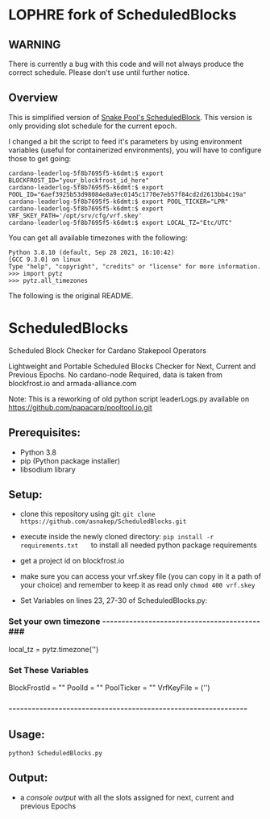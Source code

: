 # LOPHRE fork of ScheduledBlocks

## WARNING 

There is currently a bug with this code and will not always produce the correct schedule.  Please don't use until further notice.

## Overview

This is simplified version of [Snake Pool's ScheduledBlock](https://github.com/asnakep/ScheduledBlocks).  This version is only providing slot schedule for the current epoch.

I changed a bit the script to feed it's parameters by using environment variables (useful for containerized environments), you will have to configure those to get going:

```
cardano-leaderlog-5f8b7695f5-k6dmt:$ export BLOCKFROST_ID="your_blockfrost_id_here"
cardano-leaderlog-5f8b7695f5-k6dmt:$ export POOL_ID="6aef3925b53d98084e8a9ec0145c1770e7eb57f84cd2d2613bb4c19a"
cardano-leaderlog-5f8b7695f5-k6dmt:$ export POOL_TICKER="LPR"
cardano-leaderlog-5f8b7695f5-k6dmt:$ export VRF_SKEY_PATH='/opt/srv/cfg/vrf.skey'
cardano-leaderlog-5f8b7695f5-k6dmt:$ export LOCAL_TZ="Etc/UTC"
```

You can get all available timezones with the following:

```
Python 3.8.10 (default, Sep 28 2021, 16:10:42)
[GCC 9.3.0] on linux
Type "help", "copyright", "credits" or "license" for more information.
>>> import pytz
>>> pytz.all_timezones
```

The following is the original README.

# ScheduledBlocks

Scheduled Block Checker for Cardano Stakepool Operators

Lightweight and Portable Scheduled Blocks Checker for Next, Current and Previous Epochs.
No cardano-node Required, data is taken from blockfrost.io and armada-alliance.com

Note: This is a reworking of old python script leaderLogs.py 
available on https://github.com/papacarp/pooltool.io.git


## Prerequisites:
- Python 3.8
- pip (Python package installer)
- libsodium library

## Setup:
- clone this repository using git: ``` git clone https://github.com/asnakep/ScheduledBlocks.git ```
- execute inside the newly cloned directory: ```pip install -r requirements.txt   ```  to install all needed python package requirements
- get a project id on blockfrost.io
- make sure you can access your vrf.skey file (you can copy in it a path of your choice) and remember to keep it as read only ``` chmod 400 vrf.skey ```

- Set Variables on lines 23, 27-30 of ScheduledBlocks.py:

### Set your own timezone -----------------------------------------###
local_tz = pytz.timezone('')

### Set These Variables ###
BlockFrostId = ""
PoolId = ""
PoolTicker = ""
VrfKeyFile = ('')
### -------------------------------------------------------------- ###


## Usage:
``` python3 ScheduledBlocks.py ```

## Output: 
- a *console output* with all the slots assigned for next, current and previous Epochs
